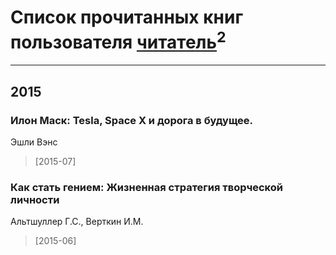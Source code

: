 # Список прочитанных книг пользователя [читатель](http://vk.com/id139664465)<sup>2</sup>
---

## 2015

### Илон Маск: Tesla, Space X и дорога в будущее.
Эшли Вэнс
> [2015-07] 


### Как стать гением: Жизненная стратегия творческой личности
Альтшуллер Г.С., Верткин И.М.
> [2015-06] 



